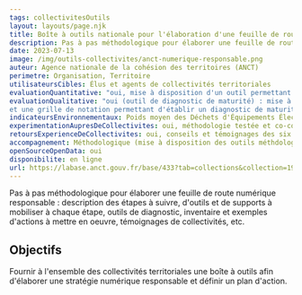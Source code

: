 ```yaml
---
tags: collectivitesOutils
layout: layouts/page.njk
title: Boîte à outils nationale pour l'élaboration d'une feuille de route numérique responsable
description: Pas à pas méthodologique pour élaborer une feuille de route numérique responsable
date: 2023-07-13
image: /img/outils-collectivites/anct-numerique-responsable.png
auteur: Agence nationale de la cohésion des territoires (ANCT)
perimetre: Organisation, Territoire
utilisateursCibles: Élus et agents de collectivités territoriales
evaluationQuantitative: "oui, mise à disposition d'un outil permettant de réaliser un inventaire IT au sein d'une collectivité et effectuer une analyse quantitative de son parc informatique grâce à des indicateurs"
evaluationQualitative: "oui (outil de diagnostic de maturité) : mise à disposition d'une grille d'entretiens bilatéraux
et une grille de notation permettant d'établir un diagnostic de maturité qualitatif de la collectivité en matière de numérique écoresponsable"
indicateursEnvironnementaux: Poids moyen des Déchets d'Équipements Électriques et Électroniques (DEEE) par agent par an (tonne), PUE (indicateur de performance énergétique des datacenters)"
experimentationAupresDeCollectivites: oui, méthodologie testée et co-construite avec les collectivités auprès de six collectivités pilotes
retoursExperienceDeCollectivites: oui, conseils et témoignages des six collectivités pilotes à chaque étape méthodologique
accompagnement: Méthodologique (mise à disposition des outils méthdologiques), Documentaire (mise à disposition d'autres ressources complémentaires) et Humain (retours d'expérience des collectivités et accompagnement proposé par l'ANCT)
openSourceOpenData: oui
disponibilite: en ligne
url: https://labase.anct.gouv.fr/base/433?tab=collections&collection=199
---
```


Pas à pas méthodologique pour élaborer une feuille de route numérique responsable : description des étapes à suivre, d'outils et de supports à mobiliser à chaque étape, outils de diagnostic, inventaire et exemples d'actions à mettre en oeuvre, témoignages de collectivités, etc.

## Objectifs

Fournir à l'ensemble des collectivités territoriales une boîte à outils afin d'élaborer une stratégie numérique responsable et définir un plan d'action.
